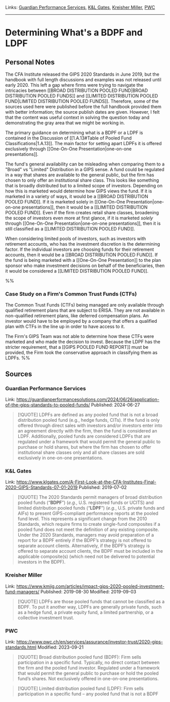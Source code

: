 Links: [Guardian Performance Services](https://guardianperformancesolutions.com/2024/06/26/application-of-the-gips-standards-to-pooled-funds/), [K&L Gates](https://www.klgates.com/A-First-Look-at-the-CFA-Institutes-Final-2020-GIPS-Standards-07-01-2019), [Kreisher Miller](https://www.kmiig.com/articles/impact-gips-2020-pooled-investment-fund-managers/), [PWC]([https://www.pwc.ch/en/services/assurance/investor-trust/2020-gips-standards.html](https://www.pwc.ch/en/services/assurance/investor-trust/2020-gips-standards.html))
___
# Determining What's a BDPF and LDPF
## Personal Notes
The CFA Institute released the GIPS 2020 Standards in June 2019, but the handbook with full length discussions and examples was not released until early 2020. This left a gap where firms were trying to navigate the intricacies between [[BROAD DISTRIBUTION POOLED FUND|BROAD DISTRIBUTION POOLED FUNDS]] and [[LIMITED DISTRIBUTION POOLED FUND|LIMITED DISTRIBUTION POOLED FUNDS]]. Therefore, some of the sources used here were published before the full handbook provided them with better information; the source publish dates are given. However, I felt that the content was useful context in solving the question today and demonstrating the gray area that we might be working in.

The primary guidance on determining what is a BDPF or a LDPF is contained in the Discussion of [[1.A.13#Table of Pooled Fund Classifications|1.A.13]]. The main factor for setting apart LDPFs it is offered exclusively through [[One-On-One Presentation|one-on-one presentations]].

The fund's general availability can be misleading when comparing them to a "Broad" vs "Limited" Distribution in a GIPS sense. A fund could be regulated in a way that shares are available to the general public, but the firm has chosen to only offer an institutional share class. This looks like something that is broadly distributed but to a limited scope of investors. Depending on how this is marketed would determine how GIPS views the fund. If it is marketed in a variety of ways, it would be a [[BROAD DISTRIBUTION POOLED FUND]]. If it is marketed solely in [[One-On-One Presentation|one-on-one presentations]], then it would be a [[LIMITED DISTRIBUTION POOLED FUND]]. Even if the firm creates retail share classes, broadening the scope of investors even more at first glance, if it is marketed *solely* through [[One-On-One Presentation|one-on-one presentations]], then it is still classified as a [[LIMITED DISTRIBUTION POOLED FUND]].

When considering limited pools of investors, such as investors with retirement accounts, who has the investment discretion is the determining factor. If the individual investors are choosing funds for their retirement accounts, then it would be a [[BROAD DISTRIBUTION POOLED FUND]]. If the fund is being marketed with a [[One-On-One Presentation]] to the plan sponsor who make investment decisions on behalf of the beneficiaries, then it would be considered a [[LIMITED DISTRIBUTION POOLED FUND]].

%%
### Case Study on a Firm's Common Trust Funds (CTFs)
The Common Trust Funds (CTFs) being managed are only available through qualified retirement plans that are subject to ERISA. They are not available in non-qualified retirement plans, like deferred compensation plans. An investor would have to be employed by a company that offers a qualified plan with CTFs in the line up in order to have access to it.

The Firm's GIPS Team was not able to determine how these CTFs were marketed and who made the decision to invest. Because the LDPF has the stricter requirement, that a [[GIPS POOLED FUND REPORT]] must be provided, the Firm took the conservative approach in classifying them as LDPFs. 
%%

## Sources
### Guardian Performance Services
Link: https://guardianperformancesolutions.com/2024/06/26/application-of-the-gips-standards-to-pooled-funds/
Published: 2024-06-27

> [!QUOTE]
> LDPFs are defined as any pooled fund that is not a broad distribution pooled fund (e.g., hedge funds, CITs). If the fund is only offered through direct sales with investors and/or investors enter into an agreement directly with the firm, then the fund is considered an LDPF. Additionally, pooled funds are considered LDPFs that are regulated under a framework that would permit the general public to purchase or hold shares, but where the firm has chosen to offer institutional share classes only and all share classes are sold exclusively in one-on-one presentations.

### K&L Gates
Link: https://www.klgates.com/A-First-Look-at-the-CFA-Institutes-Final-2020-GIPS-Standards-07-01-2019
Published: 2019-07-02

> [!QUOTE]
> The 2020 Standards permit managers of broad distribution pooled funds (“**BDPF**”) (_e.g._, U.S. registered funds or UCITS) and limited distribution pooled funds (“**LDPF**”) (_e.g._, U.S. private funds and AIFs) to present GIPS-compliant performance reports at the pooled fund level. This represents a significant change from the 2010 Standards, which require firms to create single-fund composites if a pooled fund does not meet the definition of any existing composite. Under the 2020 Standards, managers may avoid preparation of a report for a BDPF entirely if the BDPF’s strategy is not offered to separate account clients. Alternatively, if the BDPF’s strategy is offered to separate account clients, the BDPF must be included in the applicable composite(s) (which need not be delivered to potential investors in the BDPF).

### Kreisher Miller
Link: https://www.kmiig.com/articles/impact-gips-2020-pooled-investment-fund-managers/
Published: 2019-08-30
Modified: 2019-09-03

> [!QUOTE]
> LDPFs are those pooled funds that cannot be classified as a BDPF. To put it another way, LDPFs are generally private funds, such as a hedge fund, a private equity fund, a limited partnership, or a collective investment trust.

### PWC
Link: https://www.pwc.ch/en/services/assurance/investor-trust/2020-gips-standards.html
Modified: 2023-09-21

> [!QUOTE]
> Broad distribution pooled fund (BDPF): Firm sells participation in a specific fund. Typically, no direct contact between the firm and the pooled fund investor. Regulated under a framework that would permit the general public to purchase or hold the pooled fund’s shares. Not exclusively offered in one-on-one presentations.

> [!QUOTE]
> Limited distribution pooled fund (LDPF): Firm sells participation in a specific fund – any pooled fund that is not a BDPF

